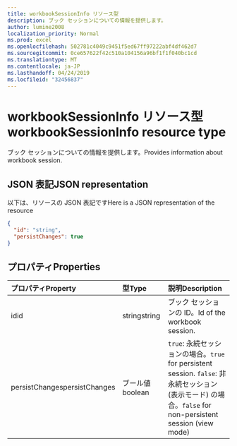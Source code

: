 ```yaml
---
title: workbookSessionInfo リソース型
description: ブック セッションについての情報を提供します。
author: lumine2008
localization_priority: Normal
ms.prod: excel
ms.openlocfilehash: 502781c4049c9451f5ed67ff97222abf4df462d7
ms.sourcegitcommit: 0ce657622f42c510a104156a96bf1f1f040bc1cd
ms.translationtype: MT
ms.contentlocale: ja-JP
ms.lasthandoff: 04/24/2019
ms.locfileid: "32456837"
---
```

# <a name="workbooksessioninfo-resource-type"></a><span data-ttu-id="c6966-103">workbookSessionInfo リソース型</span><span class="sxs-lookup"><span data-stu-id="c6966-103">workbookSessionInfo resource type</span></span>

<span data-ttu-id="c6966-104">ブック セッションについての情報を提供します。</span><span class="sxs-lookup"><span data-stu-id="c6966-104">Provides information about workbook session.</span></span>


## <a name="json-representation"></a><span data-ttu-id="c6966-105">JSON 表記</span><span class="sxs-lookup"><span data-stu-id="c6966-105">JSON representation</span></span>

<span data-ttu-id="c6966-106">以下は、リソースの JSON 表記です</span><span class="sxs-lookup"><span data-stu-id="c6966-106">Here is a JSON representation of the resource</span></span>

<!-- {
  "blockType": "resource",
  "optionalProperties": [  ],
  "@odata.type": "microsoft.graph.workbookSessionInfo"
}-->

```json
{
  "id": "string",
  "persistChanges": true
}
```

## <a name="properties"></a><span data-ttu-id="c6966-107">プロパティ</span><span class="sxs-lookup"><span data-stu-id="c6966-107">Properties</span></span>

| <span data-ttu-id="c6966-108">プロパティ</span><span class="sxs-lookup"><span data-stu-id="c6966-108">Property</span></span> | <span data-ttu-id="c6966-109">型</span><span class="sxs-lookup"><span data-stu-id="c6966-109">Type</span></span>  | <span data-ttu-id="c6966-110">説明</span><span class="sxs-lookup"><span data-stu-id="c6966-110">Description</span></span>                               |
|:---------|:------|:------------------------------------------|
| <span data-ttu-id="c6966-111">id</span><span class="sxs-lookup"><span data-stu-id="c6966-111">id</span></span>  | <span data-ttu-id="c6966-112">string</span><span class="sxs-lookup"><span data-stu-id="c6966-112">string</span></span> | <span data-ttu-id="c6966-113">ブック セッションの ID。</span><span class="sxs-lookup"><span data-stu-id="c6966-113">Id of the workbook session.</span></span> |
| <span data-ttu-id="c6966-114">persistChanges</span><span class="sxs-lookup"><span data-stu-id="c6966-114">persistChanges</span></span> | <span data-ttu-id="c6966-115">ブール値</span><span class="sxs-lookup"><span data-stu-id="c6966-115">boolean</span></span> |  <span data-ttu-id="c6966-116">`true`: 永続セッションの場合。</span><span class="sxs-lookup"><span data-stu-id="c6966-116">`true` for persistent session.</span></span> <span data-ttu-id="c6966-117">`false`: 非永続セッション (表示モード) の場合。</span><span class="sxs-lookup"><span data-stu-id="c6966-117">`false` for non-persistent session (view mode)</span></span> |

